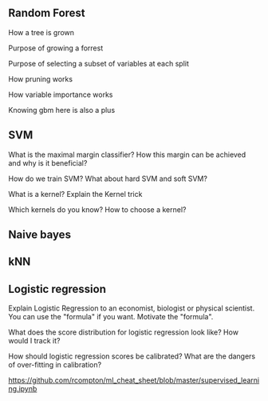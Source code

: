 
## Random Forest

How a tree is grown



Purpose of growing a forrest



Purpose of selecting a subset of variables at each split



How pruning works



How variable importance works



Knowing gbm here is also a plus



## SVM

What is the maximal margin classifier? How this margin can be achieved and why is it beneficial?



How do we train SVM? What about hard SVM and soft SVM?



What is a kernel? Explain the Kernel trick



Which kernels do you know? How to choose a kernel?



## Naive bayes



## kNN



## Logistic regression

Explain Logistic Regression to an economist, biologist or physical scientist. You can use the "formula" if you want. Motivate the "formula".



What does the score distribution for logistic regression look like? How would I track it?



How should logistic regression scores be calibrated? What are the dangers of over-fitting in calibration?



https://github.com/rcompton/ml_cheat_sheet/blob/master/supervised_learning.ipynb
